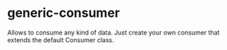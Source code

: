 # generic-consumer

Allows to consume any kind of data.  Just create your own consumer that extends the default Consumer class. 
